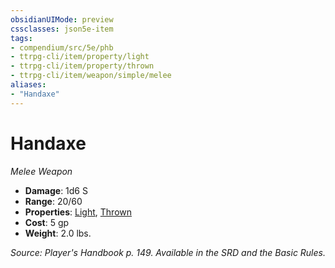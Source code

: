 ```yaml
---
obsidianUIMode: preview
cssclasses: json5e-item
tags:
- compendium/src/5e/phb
- ttrpg-cli/item/property/light
- ttrpg-cli/item/property/thrown
- ttrpg-cli/item/weapon/simple/melee
aliases: 
- "Handaxe"
---
```

# Handaxe
*Melee Weapon*  

- **Damage**: 1d6 S
- **Range**: 20/60
- **Properties**: [Light](/compendium/rules/item-properties.md#Light), [Thrown](/compendium/rules/item-properties.md#Thrown)
- **Cost**: 5 gp
- **Weight**: 2.0 lbs.

*Source: Player's Handbook p. 149. Available in the SRD and the Basic Rules.*